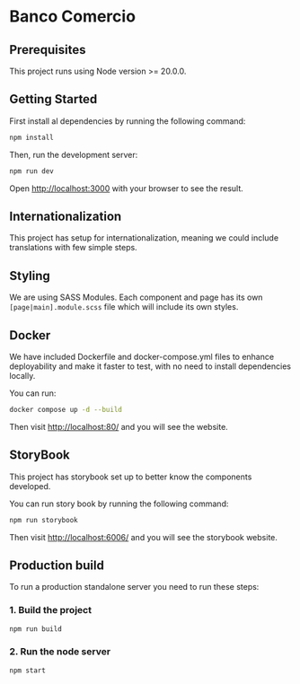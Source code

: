 # Banco Comercio

## Prerequisites

This project runs using Node version >= 20.0.0.

## Getting Started

First install al dependencies by running the following command:

```bash
npm install
```

Then, run the development server:

```bash
npm run dev
```

Open [http://localhost:3000](http://localhost:3000) with your browser to see the result.

## Internationalization

This project has setup for internationalization, meaning we could include translations with few simple steps.

## Styling

We are using SASS Modules. Each component and page has its own `[page|main].module.scss` file which will include its own styles.

## Docker

We have included Dockerfile and docker-compose.yml files to enhance deployability and make it faster to test, with no need to install dependencies locally.

You can run:

```bash
docker compose up -d --build
```

Then visit [http://localhost:80/](http://localhost:80/) and you will see the website.

## StoryBook

This project has storybook set up to better know the components developed.

You can run story book by running the following command:

```bash
npm run storybook
```

Then visit [http://localhost:6006/](http://localhost:6006/) and you will see the storybook website.

## Production build

To run a production standalone server you need to run these steps:

### 1. Build the project

```bash
npm run build
```

### 2. Run the node server

```bash
npm start
```
